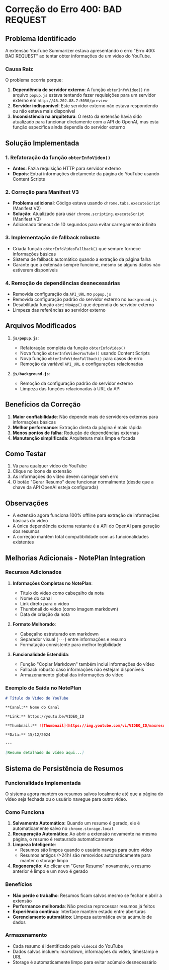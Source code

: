 # Correção do Erro 400: BAD REQUEST

## Problema Identificado

A extensão YouTube Summarizer estava apresentando o erro "Erro 400: BAD REQUEST" ao tentar obter informações de um vídeo do YouTube.

### Causa Raiz

O problema ocorria porque:

1. **Dependência de servidor externo**: A função `obterInfoVideo()` no arquivo `popup.js` estava tentando fazer requisições para um servidor externo em `http://46.202.88.7:5050/preview`
2. **Servidor indisponível**: Este servidor externo não estava respondendo ou não estava mais disponível
3. **Inconsistência na arquitetura**: O resto da extensão havia sido atualizado para funcionar diretamente com a API do OpenAI, mas esta função específica ainda dependia do servidor externo

## Solução Implementada

### 1. Refatoração da função `obterInfoVideo()`

- **Antes**: Fazia requisição HTTP para servidor externo
- **Depois**: Extrai informações diretamente da página do YouTube usando Content Scripts

### 2. Correção para Manifest V3

- **Problema adicional**: Código estava usando `chrome.tabs.executeScript` (Manifest V2)
- **Solução**: Atualizado para usar `chrome.scripting.executeScript` (Manifest V3)
- Adicionado timeout de 10 segundos para evitar carregamento infinito

### 3. Implementação de fallback robusto

- Criada função `obterInfoVideoFallback()` que sempre fornece informações básicas
- Sistema de fallback automático quando a extração da página falha
- Garante que a extensão sempre funcione, mesmo se alguns dados não estiverem disponíveis

### 4. Remoção de dependências desnecessárias

- Removida configuração da `API_URL` no `popup.js`
- Removida configuração padrão do servidor externo no `background.js`
- Desabilitada função `abrirNoApp()` que dependia do servidor externo
- Limpeza das referências ao servidor externo

## Arquivos Modificados

1. **`js/popup.js`**:
   - Refatoração completa da função `obterInfoVideo()`
   - Nova função `obterInfoVideoYouTube()` usando Content Scripts
   - Nova função `obterInfoVideoFallback()` para casos de erro
   - Remoção da variável `API_URL` e configurações relacionadas

2. **`js/background.js`**:
   - Remoção da configuração padrão do servidor externo
   - Limpeza das funções relacionadas à URL da API

## Benefícios da Correção

1. **Maior confiabilidade**: Não depende mais de servidores externos para informações básicas
2. **Melhor performance**: Extração direta da página é mais rápida
3. **Menos pontos de falha**: Redução de dependências externas
4. **Manutenção simplificada**: Arquitetura mais limpa e focada

## Como Testar

1. Vá para qualquer vídeo do YouTube
2. Clique no ícone da extensão
3. As informações do vídeo devem carregar sem erro
4. O botão "Gerar Resumo" deve funcionar normalmente (desde que a chave da API OpenAI esteja configurada)

## Observações

- A extensão agora funciona 100% offline para extração de informações básicas do vídeo
- A única dependência externa restante é a API do OpenAI para geração dos resumos
- A correção mantém total compatibilidade com as funcionalidades existentes

## Melhorias Adicionais - NotePlan Integration

### Recursos Adicionados

1. **Informações Completas no NotePlan**:
   - Título do vídeo como cabeçalho da nota
   - Nome do canal
   - Link direto para o vídeo
   - Thumbnail do vídeo (como imagem markdown)
   - Data de criação da nota

2. **Formato Melhorado**:
   - Cabeçalho estruturado em markdown
   - Separador visual (`---`) entre informações e resumo
   - Formatação consistente para melhor legibilidade

3. **Funcionalidade Estendida**:
   - Função "Copiar Markdown" também inclui informações do vídeo
   - Fallback robusto caso informações não estejam disponíveis
   - Armazenamento global das informações do vídeo

### Exemplo de Saída no NotePlan

```markdown
# Título do Vídeo do YouTube

**Canal:** Nome do Canal

**Link:** https://youtu.be/VIDEO_ID

**Thumbnail:** ![Thumbnail](https://img.youtube.com/vi/VIDEO_ID/maxresdefault.jpg)

**Data:** 15/12/2024

---

[Resumo detalhado do vídeo aqui...]
```

## Sistema de Persistência de Resumos

### Funcionalidade Implementada

O sistema agora mantém os resumos salvos localmente até que a página do vídeo seja fechada ou o usuário navegue para outro vídeo.

### Como Funciona

1. **Salvamento Automático**: Quando um resumo é gerado, ele é automaticamente salvo no `chrome.storage.local`
2. **Recuperação Automática**: Ao abrir a extensão novamente na mesma página, o resumo é restaurado automaticamente
3. **Limpeza Inteligente**: 
   - Resumos são limpos quando o usuário navega para outro vídeo
   - Resumos antigos (>24h) são removidos automaticamente para manter o storage limpo
4. **Regeneração**: Ao clicar em "Gerar Resumo" novamente, o resumo anterior é limpo e um novo é gerado

### Benefícios

- **Não perde o trabalho**: Resumos ficam salvos mesmo se fechar e abrir a extensão
- **Performance melhorada**: Não precisa reprocessar resumos já feitos
- **Experiência contínua**: Interface mantém estado entre aberturas
- **Gerenciamento automático**: Limpeza automática evita acúmulo de dados

### Armazenamento

- Cada resumo é identificado pelo `videoId` do YouTube
- Dados salvos incluem: markdown, informações do vídeo, timestamp e URL
- Storage é automaticamente limpo para evitar acúmulo desnecessário 
